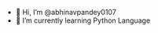 - 👋 Hi, I’m @abhinavpandey0107
- 🌱 I’m currently learning Python Language


<!---
abhinavpandey0107/abhinavpandey0107 is a ✨ special ✨ repository because its `README.md` (this file) appears on your GitHub profile.
You can click the Preview link to take a look at your changes.
--->
